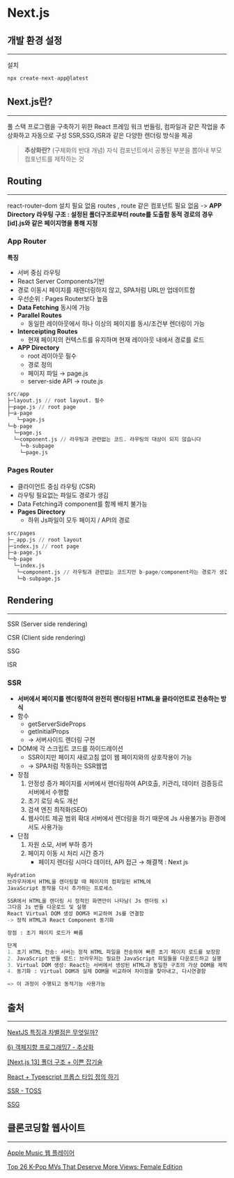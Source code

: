 # Next.js

## 개발 환경 설정

---

설치

```jsx
npx create-next-app@latest
```

## Next.js란?

---

풀 스택 프로그램을 구축하기 위한 React 프레임 워크
번들링, 컴파일과 같은 작업을 추상화하고 자동으로 구성
SSR,SSG,ISR과 같은 다양한 렌더링 방식을 제공

> **추상화란?** (구체화의 반대 개념)
> 자식 컴포넌트에서 공통된 부분을 뽑아내 부모컴포넌트를 제작하는 것

## Routing

---

react-router-dom 설치 필요 없음
routes , route 같은 컴포넌트 필요 없음
-> **APP Directory 라우팅 구조 : 설정된 폴더구조로부터 route를 도출함
동적 경로의 경우 [id].js와 같은 페이지명을 통해 지정**

### App Router

**특징**

- 서버 중심 라우팅
- React Server Components기반
- 경로 이동시 페이지를 재렌더링하지 않고, SPA처럼 URL만 업데이트함
- 우선순위 : Pages Router보다 높음
- **Data Fetching** 동시에 가능
- **Parallel Routes**
  - 동일한 레이아웃에서 하나 이상의 페이지를 동시/조건부 렌더링이 가능
- **Interceipting Routes**
  - 현재 페이지의 컨텍스트를 유지하며 현재 레이아웃 내에서 경로를 로드
- **APP Directory**
  - root 레이아웃 필수
  - 경로 정의
  - 페이지 파일 → page.js
  - server-side API → route.js

```python
src/app
├─layout.js // root layout. 필수
├─page.js // root page
├─a-page
   └─page.js
└─b-page
  └─page.js
  └─component.js // 라우팅과 관련없는 코드. 라우팅의 대상이 되지 않습니다
    └─b-subpage
    └─page.js
```

### Pages Router

- 클라이언트 중심 라우팅 (CSR)
- 라우팅 필요없는 파일도 경로가 생김
- Data Fetching과 component를 함께 배치 불가능
- **Pages Directory**
  - 하위 Js파일이 모두 페이지 / API의 경로

```python
src/pages
├─_app.js // root layout
├─index.js // root page
├─a-page.js
└─b-page
  └─index.js
   └─component.js // 라우팅과 관련없는 코드지만 b-page/component라는 경로가 생깁니다.
   └─b-subpage.js
```

## Rendering

---

SSR (Server side rendering)

CSR (Client side rendering)

SSG

ISR

### SSR

- **서버에서 페이지를 렌더링하여 완전히 렌더링된 HTML을 클라이언트로 전송하는 방식**
- 함수
  - getServerSideProps
  - getInitialProps
  - → 서버사이드 렌더링 구현
- DOM에 각 스크립트 코드를 하이드레이션
  - SSR이지만 페이지 새로고침 없이 웹 페이지와의 상호작용이 가능
  - → SPA처럼 작동하는 SSR웹앱
- 장점
  1. 안정성 증가
     페이지를 서버에서 렌더링하여 API호출, 키관리, 데이터 검증등르 서버에서 수행함
  2. 초기 로딩 속도 개선
  3. 검색 엔진 최적화(SEO)
  4. 웹사이트 제공 범위 확대
     서버에서 렌더링을 하기 때문에 Js 사용불가능 환경에서도 사용가능
- 단점
  1. 자원 소모, 서버 부하 증가
  2. 페이지 이동 시 처리 시간 증가
     - 페이지 렌더링 시마다 데이터, API 접근
       → 해결책 : Next js

```python
Hydration
브라우저에서 HTML을 렌더링할 때 페이지의 컴파일된 HTML에
JavaScript 동작을 다시 추가하는 프로세스

SSR에서 HTML을 렌더링 시 정적인 화면만이 나타남( Js 렌더링 x)
그다음 Js 번들 다운로드 및 실행
React Virtual DOM 생성 DOM과 비교하여 Js를 연결함
-> 정적 HTML과 React Component 동기화

장점 : 초기 페이지 로드가 빠름

단계
1. 초기 HTML 전송: 서버는 정적 HTML 파일을 전송하여 빠른 초기 페이지 로드를 보장함
2. JavaScript 번들 로드: 브라우저는 필요한 JavaScript 파일들을 다운로드하고 실행
3. Virtual DOM 생성: React는 서버에서 생성된 HTML과 동일한 구조의 가상 DOM을 제작
4. 동기화 : Virtual DOM과 실제 DOM을 비교하여 차이점을 찾아내고, 다시연결함

=> 이 과정이 수행되고 동적기능 사용가능
```

## 출처

---

[NextJS 특징과 차별점은 무엇일까?](https://velog.io/@hyumapr/NextJS-%ED%8A%B9%EC%A7%95%EA%B3%BC-%EC%B0%A8%EB%B3%84%EC%A0%90%EC%9D%80-%EB%AC%B4%EC%97%87%EC%9D%BC%EA%B9%8C)

[6) 객체지향 프로그래밍7 - 추상화](https://velog.io/@dev-mage/hello-java-world-oop-abstraction)

[[Next.js 13] 폴더 구조 + 이쁜 잡기술](https://velog.io/@baby_dev/Next.js-13-%ED%8F%B4%EB%8D%94-%EA%B5%AC%EC%A1%B0-%EC%9D%B4%EC%81%9C-%EC%9E%A1%EA%B8%B0%EC%88%A0)

[React + Typescript 프롭스 타입 정의 하기](https://velog.io/@ovogmap/React-Typescript-2)

[SSR - TOSS](https://toss.tech/article/ssr-server)

[SSG](https://velog.io/@ka0son/%EB%A0%8C%EB%8D%94%EB%A7%81-%EC%82%BC%ED%98%95%EC%A0%9C-CSR-SSR-SSG-%EC%9D%B4%ED%95%B4%ED%95%98%EA%B8%B0)

## 클론코딩할 웹사이트

---

[Apple Music 웹 플레이어](https://music.apple.com/kr/new)

[Top 26 K-Pop MVs That Deserve More Views: Female Edition](https://trends.kpopmap.com/top-26-kpop-mvs-that-deserve-more-views-female-edition/)

